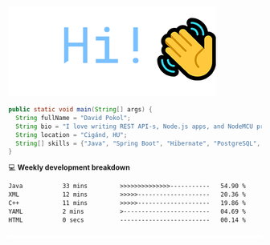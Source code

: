 ![Hi!](assets/images/hi.png)

```java
public static void main(String[] args) {
  String fullName = "David Pokol";
  String bio = "I love writing REST API-s, Node.js apps, and NodeMCU programs";
  String location = "Cigánd, HU";
  String[] skills = {"Java", "Spring Boot", "Hibernate", "PostgreSQL", "Git"};
}
```

💻 **Weekly development breakdown**
<!--START_SECTION:waka-->

```txt
Java           33 mins         >>>>>>>>>>>>>>-----------   54.90 %
XML            12 mins         >>>>>--------------------   20.36 %
C++            11 mins         >>>>>--------------------   19.86 %
YAML           2 mins          >------------------------   04.69 %
HTML           0 secs          -------------------------   00.14 %
```

<!--END_SECTION:waka-->

![footer](assets/images/footer.png)
